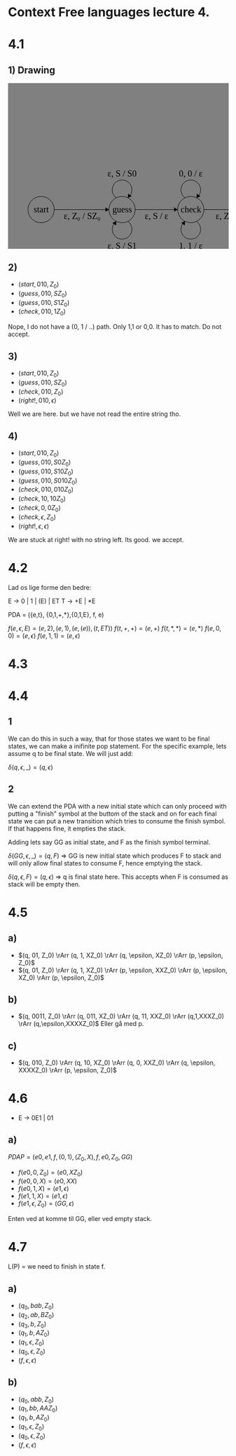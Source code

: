 # Context Free languages lecture 4.

# 4.1

## 1) Drawing
<?xml version="1.0" standalone="no"?>
<!DOCTYPE svg PUBLIC "-//W3C//DTD SVG 1.1//EN" "http://www.w3.org/Graphics/SVG/1.1/DTD/svg11.dtd">

<svg width="800" height="600" style="background-color:grey" version="1.1" xmlns="http://www.w3.org/2000/svg">
	<ellipse stroke="black" stroke-width="1" fill="none" cx="75.5" cy="288.5" rx="30" ry="30"/>
	<text x="58.5" y="294.5" font-family="Times New Roman" font-size="20">start</text>
	<ellipse stroke="black" stroke-width="1" fill="none" cx="260.5" cy="288.5" rx="30" ry="30"/>
	<text x="238.5" y="294.5" font-family="Times New Roman" font-size="20">guess</text>
	<ellipse stroke="black" stroke-width="1" fill="none" cx="417.5" cy="288.5" rx="30" ry="30"/>
	<text x="394.5" y="294.5" font-family="Times New Roman" font-size="20">check</text>
	<ellipse stroke="black" stroke-width="1" fill="none" cx="592.5" cy="288.5" rx="30" ry="30"/>
	<text x="570.5" y="294.5" font-family="Times New Roman" font-size="20">right!</text>
	<ellipse stroke="black" stroke-width="1" fill="none" cx="592.5" cy="288.5" rx="24" ry="24"/>
	<polygon stroke="black" stroke-width="1" points="105.5,288.5 230.5,288.5"/>
	<polygon fill="black" stroke-width="1" points="230.5,288.5 222.5,283.5 222.5,293.5"/>
	<text x="127.5" y="309.5" font-family="Times New Roman" font-size="20">&#949;, Z&#8320; / SZ&#8320;</text>
	<path stroke="black" stroke-width="1" fill="none" d="M 247.275,261.703 A 22.5,22.5 0 1 1 273.725,261.703"/>
	<text x="227.5" y="212.5" font-family="Times New Roman" font-size="20">&#949;, S / S0</text>
	<polygon fill="black" stroke-width="1" points="273.725,261.703 282.473,258.17 274.382,252.292"/>
	<polygon stroke="black" stroke-width="1" points="290.5,288.5 387.5,288.5"/>
	<polygon fill="black" stroke-width="1" points="387.5,288.5 379.5,283.5 379.5,293.5"/>
	<text x="312.5" y="309.5" font-family="Times New Roman" font-size="20">&#949;, S / &#949;</text>
	<path stroke="black" stroke-width="1" fill="none" d="M 404.275,261.703 A 22.5,22.5 0 1 1 430.725,261.703"/>
	<text x="390.5" y="212.5" font-family="Times New Roman" font-size="20">0, 0 / &#949;</text>
	<polygon fill="black" stroke-width="1" points="430.725,261.703 439.473,258.17 431.382,252.292"/>
	<path stroke="black" stroke-width="1" fill="none" d="M 430.725,315.297 A 22.5,22.5 0 1 1 404.275,315.297"/>
	<text x="390.5" y="377.5" font-family="Times New Roman" font-size="20">1, 1 / &#949;</text>
	<polygon fill="black" stroke-width="1" points="404.275,315.297 395.527,318.83 403.618,324.708"/>
	<polygon stroke="black" stroke-width="1" points="447.5,288.5 562.5,288.5"/>
	<polygon fill="black" stroke-width="1" points="562.5,288.5 554.5,283.5 554.5,293.5"/>
	<text x="474.5" y="309.5" font-family="Times New Roman" font-size="20">&#949;, Z&#8320; / &#949;</text>
	<path stroke="black" stroke-width="1" fill="none" d="M 273.725,315.297 A 22.5,22.5 0 1 1 247.275,315.297"/>
	<text x="227.5" y="377.5" font-family="Times New Roman" font-size="20">&#949;, S / S1</text>
	<polygon fill="black" stroke-width="1" points="247.275,315.297 238.527,318.83 246.618,324.708"/>
</svg>

## 2)
- $(start, 010, Z_0)$
- $(guess, 010, SZ_0)$
- $(guess, 010, S1Z_0)$
- $(check, 010, 1Z_0)$
  
Nope, I do not have a (0, 1 / ..) path.
Only 1,1 or 0,0. It has to match. Do not accept.

## 3)
- $(start, 010, Z_0)$
- $(guess, 010, SZ_0)$
- $(check, 010, Z_0)$
- $(right!, 010, \epsilon)$

Well we are here. but we have not read the entire string tho.

## 4)
- $(start, 010, Z_0)$
- $(guess, 010, S0Z_0)$
- $(guess, 010, S10Z_0)$
- $(guess, 010, S010Z_0)$
- $(check, 010, 010Z_0)$
- $(check, 10, 10Z_0)$
- $(check, 0, 0Z_0)$
- $(check, \epsilon, Z_0)$
- $(right!, \epsilon, \epsilon)$
  
We are stuck at right! with no string left. Its good. we accept.

# 4.2
Lad os lige forme den bedre:

E -> 0 | 1 | (E) | ET 
T -> +E | *E 

PDA = ({e,t}, {0,1,+,*},{0,1,E}, f, e)

$f(e,\epsilon, E) = {(e, 2), (e, 1), (e, (e)), (t, ET))}$
$f(t,+, +) = {(e, +)}$
$f(t,*, *) = {(e, *)}$
$f(e,0, 0) = {(e, \epsilon)}$
$f(e,1, 1) = {(e, \epsilon)}$

# 4.3

# 4.4
## 1
We can do this in such a way, that for those states we want to be final states, we can make a inifinite pop statement. For the specific example, lets assume q to be final state. We will just add:

$\delta(q, \epsilon, \_) = {(q, \epsilon)}$


## 2
We can extend the PDA with a new initial state which can only proceed with putting a "finish" symbol at the buttom of the stack and on for each final state we can put a new transition which tries to consume the finish symbol. If that happens fine, it empties the stack.

Adding lets say GG as initial state, and F as the finish symbol terminal.

$\delta(GG, \epsilon, \_) = {(q, F)}$ => GG is new initial state which produces F to stack and will only allow final states to consume F, hence emptying the stack.

$\delta(q, \epsilon, F) = {(q, \epsilon)}$ => q is final state here. This accepts when F is consumed as stack will be empty then.

# 4.5
## a)
- $(q, 01, Z_0) \rArr (q, 1, XZ_0) \rArr (q, \epsilon, XZ_0) \rArr (p, \epsilon, Z_0)$ 
- $(q, 01, Z_0) \rArr (q, 1, XZ_0) \rArr (p, \epsilon, XXZ_0) \rArr (p, \epsilon, XZ_0) \rArr (p, \epsilon, Z_0)$

## b)
- $(q, 0011, Z_0) \rArr (q, 011, XZ_0) \rArr (q, 11, XXZ_0) \rArr (q,1,XXXZ_0) \rArr (q,\epsilon,XXXXZ_0)$
Eller gå med p.

## c)
- $(q, 010, Z_0) \rArr (q, 10, XZ_0) \rArr (q, 0, XXZ_0) \rArr (q, \epsilon, XXXXZ_0) \rArr (p, \epsilon, Z_0)$

# 4.6
- E -> 0E1 | 01
## a)
$PDA P = ({e0,e1,f},(0,1), (Z_0, X), f, e0, Z_0, GG)$
- $f(e0, 0, Z_0) = (e0, XZ_0)$  
- $f(e0, 0, X) = (e0, XX)$
- $f(e0, 1, X) = (e1, \epsilon)$
- $f(e1, 1, X) = (e1, \epsilon)$
- $f(e1,\epsilon, Z_0) = (GG, \epsilon)$

Enten ved at komme til GG, eller ved empty stack.

# 4.7
L(P) = we need to finish in state f.

## a)
- $(q_0, bab, Z_0)$
- $(q_2, ab, BZ_0)$
- $(q_3, b, Z_0)$
- $(q_1, b, AZ_0)$
- $(q_1, \epsilon, Z_0)$
- $(q_0, \epsilon, Z_0)$
- $(f, \epsilon, \epsilon)$

## b)
- $(q_0, abb, Z_0)$
- $(q_1, bb, AAZ_0)$
- $(q_1, b, AZ_0)$
- $(q_1, \epsilon, Z_0)$
- $(q_0, \epsilon, Z_0)$
- $(f, \epsilon, \epsilon)$
